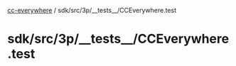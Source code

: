 [cc-everywhere](../../../../../index.md) / sdk/src/3p/\_\_tests\_\_/CCEverywhere.test

# sdk/src/3p/\_\_tests\_\_/CCEverywhere.test

